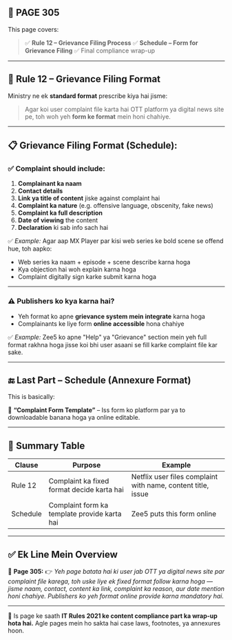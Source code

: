 ## 📄 **PAGE 305**

This page covers:

> ✅ **Rule 12 – Grievance Filing Process**
> ✅ **Schedule – Form for Grievance Filing**
> ✅ Final compliance wrap-up

---

## 🔹 Rule 12 – Grievance Filing Format

Ministry ne ek **standard format** prescribe kiya hai jisme:

> Agar koi user complaint file karta hai OTT platform ya digital news site pe, toh woh yeh **form ke format** mein honi chahiye.

---

## 📋 Grievance Filing Format (Schedule):

### ✅ Complaint should include:

1. **Complainant ka naam**
2. **Contact details**
3. **Link ya title of content** jiske against complaint hai
4. **Complaint ka nature** (e.g. offensive language, obscenity, fake news)
5. **Complaint ka full description**
6. **Date of viewing** the content
7. **Declaration** ki sab info sach hai

✅ *Example:*
Agar aap MX Player par kisi web series ke bold scene se offend hue, toh aapko:

* Web series ka naam + episode + scene describe karna hoga
* Kya objection hai woh explain karna hoga
* Complaint digitally sign karke submit karna hoga

---

### ⚠️ Publishers ko kya karna hai?

* Yeh format ko apne **grievance system mein integrate** karna hoga
* Complainants ke liye form **online accessible** hona chahiye

✅ *Example:*
Zee5 ko apne "Help" ya "Grievance" section mein yeh full format rakhna hoga jisse koi bhi user asaani se fill karke complaint file kar sake.

---

## 🔚 Last Part – Schedule (Annexure Format)

This is basically:

📝 **“Complaint Form Template”**
– Iss form ko platform par ya to downloadable banana hoga ya online editable.

---

## 🧩 Summary Table

| Clause   | Purpose                                      | Example                                                      |
| -------- | -------------------------------------------- | ------------------------------------------------------------ |
| Rule 12  | Complaint ka fixed format decide karta hai   | Netflix user files complaint with name, content title, issue |
| Schedule | Complaint form ka template provide karta hai | Zee5 puts this form online                                   |

---

## ✅ **Ek Line Mein Overview**

📌 **Page 305:**
👉 *Yeh page batata hai ki user jab OTT ya digital news site par complaint file karega, toh uske liye ek fixed format follow karna hoga — jisme naam, contact, content ka link, complaint ka reason, aur date mention honi chahiye. Publishers ko yeh format online provide karna mandatory hai.*

---

🎯 Is page ke saath **IT Rules 2021 ke content compliance part ka wrap-up hota hai.**
Agle pages mein ho sakta hai case laws, footnotes, ya annexures hoon.
